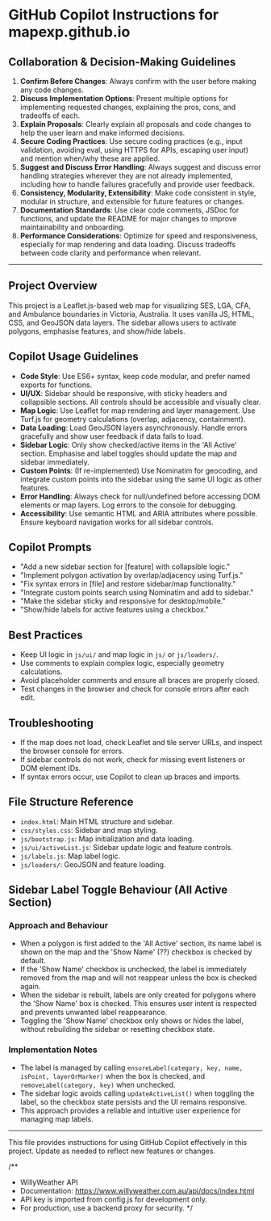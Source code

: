 # GitHub Copilot Instructions for mapexp.github.io

## Collaboration & Decision-Making Guidelines

1. **Confirm Before Changes**: Always confirm with the user before making any code changes.
2. **Discuss Implementation Options**: Present multiple options for implementing requested changes, explaining the pros, cons, and tradeoffs of each.
3. **Explain Proposals**: Clearly explain all proposals and code changes to help the user learn and make informed decisions.
4. **Secure Coding Practices**: Use secure coding practices (e.g., input validation, avoiding eval, using HTTPS for APIs, escaping user input) and mention when/why these are applied.
5. **Suggest and Discuss Error Handling**: Always suggest and discuss error handling strategies wherever they are not already implemented, including how to handle failures gracefully and provide user feedback.
6. **Consistency, Modularity, Extensibility**: Make code consistent in style, modular in structure, and extensible for future features or changes.
7. **Documentation Standards**: Use clear code comments, JSDoc for functions, and update the README for major changes to improve maintainability and onboarding.
8. **Performance Considerations**: Optimize for speed and responsiveness, especially for map rendering and data loading. Discuss tradeoffs between code clarity and performance when relevant.

---

## Project Overview

This project is a Leaflet.js-based web map for visualizing SES, LGA, CFA, and Ambulance boundaries in Victoria, Australia. It uses vanilla JS, HTML, CSS, and GeoJSON data layers. The sidebar allows users to activate polygons, emphasise features, and show/hide labels.

## Copilot Usage Guidelines

- **Code Style**: Use ES6+ syntax, keep code modular, and prefer named exports for functions.
- **UI/UX**: Sidebar should be responsive, with sticky headers and collapsible sections. All controls should be accessible and visually clear.
- **Map Logic**: Use Leaflet for map rendering and layer management. Use Turf.js for geometry calculations (overlap, adjacency, containment).
- **Data Loading**: Load GeoJSON layers asynchronously. Handle errors gracefully and show user feedback if data fails to load.
- **Sidebar Logic**: Only show checked/active items in the 'All Active' section. Emphasise and label toggles should update the map and sidebar immediately.
- **Custom Points**: (If re-implemented) Use Nominatim for geocoding, and integrate custom points into the sidebar using the same UI logic as other features.
- **Error Handling**: Always check for null/undefined before accessing DOM elements or map layers. Log errors to the console for debugging.
- **Accessibility**: Use semantic HTML and ARIA attributes where possible. Ensure keyboard navigation works for all sidebar controls.

## Copilot Prompts

- "Add a new sidebar section for [feature] with collapsible logic."
- "Implement polygon activation by overlap/adjacency using Turf.js."
- "Fix syntax errors in [file] and restore sidebar/map functionality."
- "Integrate custom points search using Nominatim and add to sidebar."
- "Make the sidebar sticky and responsive for desktop/mobile."
- "Show/hide labels for active features using a checkbox."

## Best Practices

- Keep UI logic in `js/ui/` and map logic in `js/` or `js/loaders/`.
- Use comments to explain complex logic, especially geometry calculations.
- Avoid placeholder comments and ensure all braces are properly closed.
- Test changes in the browser and check for console errors after each edit.

## Troubleshooting

- If the map does not load, check Leaflet and tile server URLs, and inspect the browser console for errors.
- If sidebar controls do not work, check for missing event listeners or DOM element IDs.
- If syntax errors occur, use Copilot to clean up braces and imports.

## File Structure Reference

- `index.html`: Main HTML structure and sidebar.
- `css/styles.css`: Sidebar and map styling.
- `js/bootstrap.js`: Map initialization and data loading.
- `js/ui/activeList.js`: Sidebar update logic and feature controls.
- `js/labels.js`: Map label logic.
- `js/loaders/`: GeoJSON and feature loading.

## Sidebar Label Toggle Behaviour (All Active Section)

### Approach and Behaviour

- When a polygon is first added to the 'All Active' section, its name label is shown on the map and the 'Show Name' (??) checkbox is checked by default.
- If the 'Show Name' checkbox is unchecked, the label is immediately removed from the map and will not reappear unless the box is checked again.
- When the sidebar is rebuilt, labels are only created for polygons where the 'Show Name' box is checked. This ensures user intent is respected and prevents unwanted label reappearance.
- Toggling the 'Show Name' checkbox only shows or hides the label, without rebuilding the sidebar or resetting checkbox state.

### Implementation Notes

- The label is managed by calling `ensureLabel(category, key, name, isPoint, layerOrMarker)` when the box is checked, and `removeLabel(category, key)` when unchecked.
- The sidebar logic avoids calling `updateActiveList()` when toggling the label, so the checkbox state persists and the UI remains responsive.
- This approach provides a reliable and intuitive user experience for managing map labels.

---

This file provides instructions for using GitHub Copilot effectively in this project. Update as needed to reflect new features or changes.

/\*\*

- WillyWeather API
- Documentation: https://www.willyweather.com.au/api/docs/index.html
- API key is imported from config.js for development only.
- For production, use a backend proxy for security.
  \*/
